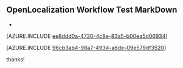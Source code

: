 ## OpenLocalization Workflow Test MarkDown
* 

[AZURE.INCLUDE [ee8ddd0a-4720-4c8e-83a5-b00ea5d06934](calleeMd1.md)]



[AZURE.INCLUDE [96cb3ab4-98a7-4934-a6de-09e579df3520](../e2e1/calleeMd2.md)]

 
thanks!